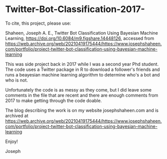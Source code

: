 # Twitter-Bot-Classification-2017-

To cite, this project, please use:

Shaheen, Joseph A. E., Twitter Bot Classification Using Bayesian Machine Learning, https://doi.org/10.6084/m9.figshare.14448126, accessed from https://web.archive.org/web/20210419175444/https://www.josephshaheen.com/portfolio/project-twitter-bot-classification-using-bayesian-machine-learning

This was side project back in 2017 while I was a second year Phd student. The code uses a Twitter package in R to download a follower's friends and runs a beayesian machine learning algorithm to determine who's a bot and who is not.

Unfortunately the code is as messy as they come, but I did leave some comments in the file that are recent and there are enough comments from 2017 to make getting through the code doable. 

The blog describing the work is on my website josephshaheen.com and is archived at https://web.archive.org/web/20210419175444/https://www.josephshaheen.com/portfolio/project-twitter-bot-classification-using-bayesian-machine-learning

Enjoy!

Joseph
